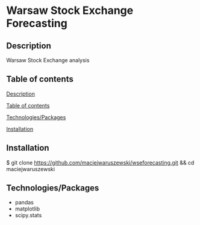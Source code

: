 # Warsaw Stock Exchange Forecasting

## Description
Warsaw Stock Exchange analysis

## Table of contents
[Description](#description)

[Table of contents](#Tableofcontents)

[Technologies/Packages](#Technologies/Packages)

[Installation](#Installation)

## Installation
$ git clone https://github.com/maciejwaruszewski/wseforecasting.git && cd maciejwaruszewski

## Technologies/Packages
* pandas
* matplotlib
* scipy.stats


